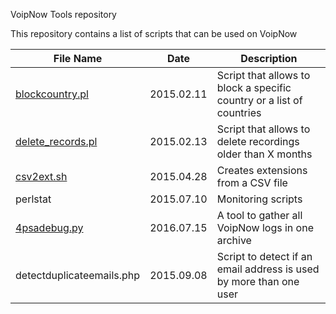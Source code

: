 VoipNow Tools repository

This repository contains a list of scripts that can be used on VoipNow

|File Name|Date|Description|
|---------|----|-----------|
|[blockcountry.pl](blockcountry.pl?raw=true)|2015.02.11|Script that allows to block a specific country or a list of countries|
|[delete_records.pl](delete_records.pl?raw=true)|2015.02.13|Script that allows to delete recordings older than X months|
|[csv2ext.sh](csv2ext.sh?raw=true)|2015.04.28|Creates extensions from a CSV file|
|perlstat|2015.07.10|Monitoring scripts|
|[4psadebug.py](4psadebug.py?raw=true)|2016.07.15|A tool to gather all VoipNow logs in one archive|
|detectduplicateemails.php|2015.09.08|Script to detect if an email address is used by more than one user|

